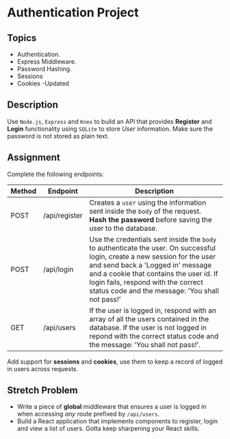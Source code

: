 # Authentication Project

## Topics

- Authentication.
- Express Middleware.
- Password Hashing.
- Sessions
- Cookies
  -Updated

## Description

Use `Node.js`, `Express` and `Knex` to build an API that provides **Register** and **Login** functionality using `SQLite` to store _User_ information. Make sure the password is not stored as plain text.

## Assignment

Complete the following endpoints:

| Method | Endpoint      | Description                                                                                                                                                                                                                                                                                         |
| ------ | ------------- | --------------------------------------------------------------------------------------------------------------------------------------------------------------------------------------------------------------------------------------------------------------------------------------------------- |
| POST   | /api/register | Creates a `user` using the information sent inside the `body` of the request. **Hash the password** before saving the user to the database.                                                                                                                                                         |
| POST   | /api/login    | Use the credentials sent inside the `body` to authenticate the user. On successful login, create a new session for the user and send back a 'Logged in' message and a cookie that contains the user id. If login fails, respond with the correct status code and the message: 'You shall not pass!' |
| GET    | /api/users    | If the user is logged in, respond with an array of all the users contained in the database. If the user is not logged in repond with the correct status code and the message: 'You shall not pass!'.                                                                                                |

Add support for **sessions** and **cookies**, use them to keep a record of logged in users across requests.

## Stretch Problem

- Write a piece of **global** middleware that ensures a user is logged in when accessing _any_ route prefixed by `/api/users`.
- Build a React application that implements components to register, login and view a list of users. Gotta keep sharpening your React skills.
